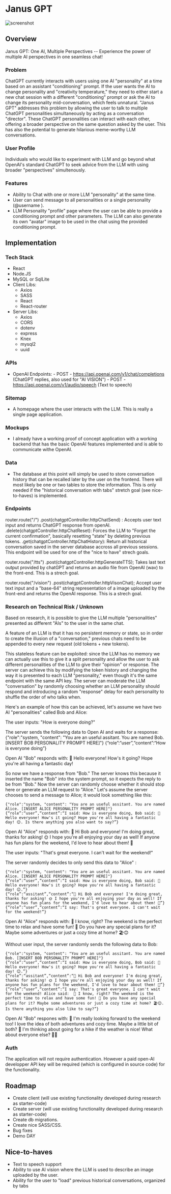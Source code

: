 # Janus GPT
![screenshot](./janus-logo.webp)

## Overview

Janus GPT: One AI, Multiple Perspectives -- Experience the power of multiple AI perspectives in one seamless chat!

### Problem

ChatGPT currently interacts with users using one AI "personality" at a time based on an assistant "conditioning" prompt. If the user wants the AI to change personality and "creativity temperature," they need to either start a new chat session with a different "conditioning" prompt or ask the AI to change its personality mid-conversation, which feels unnatural. "Janus GPT" addresses this problem by allowing the user to talk to multiple ChatGPT personalities simultaneously by acting as a conversation "director". These ChatGPT personalities can interact with each other, offering a broader perspective on the same question asked by the user. This has also the potential to generate hilarious meme-worthy LLM conversations.

### User Profile

Individuals who would like to experiment with LLM and go beyond what OpenAI's standard ChatGPT to seek advice from the LLM with using broader "perspectives" simultenously.

###  Features

* Ability to Chat with one or more LLM "personality" at the same time.
* User can send message to all personalities or a single personality (@username <message>).
* LLM Personality "profile" page where the user can be able to provide a conditioning prompt and other parameters. The LLM can also generate its own "avatar" image to be used in the chat using the provided conditioning prompt.

## Implementation

### Tech Stack

* React
* Node.JS
* MySQL or SqlLite
* Client Libs:
    - Axios
    - SASS
    - React
    - React-router
* Server Libs:
    - Axios
    - CORS
    - dotenv
    - express
    - Knex
    - mysql2
    - uuid

### APIs

* OpenAI Endpoints: 
        - POST - https://api.openai.com/v1/chat/completions (ChatGPT replies, also used for "AI VISION")
        - POST - https://api.openai.com/v1/audio/speech (Text to speech)


### Sitemap

* A homepage where the user interacts with the LLM. This is really a single page application. 

### Mockups

* I already have a working proof of concept application with a working backend that has the basic OpenAI features implemented and is able to communicate withe OpenAI. 

### Data

* The database at this point will simply be used to store conversation history that can be recalled later by the user on the frontend. There will most likely be one or two tables to store the information. This is only needed if the "historical conversation with tabs" stretch goal (see nice-to-haves) is implemented. 

### Endpoints

router.route("/")
.post(chatgptController.httpChatSend) : Accepts user text input and returns ChatGPT response from openAI.
.delete(chatgptController.httpChatReset): Forces the LLM to "Forget the current confirmation", basically resetting "state" by deleting previous tokens. 
.get(chatgptController.httpChatHistory): Return all historical conversation saved in the server database accross all previous sessions. This endpoint will be used for one of the "nice to have" strech goals.

router.route("/tts")
.post(chatgptController.httpGenerateTTS); Takes last text output provided by chatGPT and returns an audio file from OpenAI (wav) to the front-end. This is a strech goal.

router.route("/vision")
.post(chatgptController.httpVisonChat); Accept user text input and a "base-64" string representation of a image uploaded by the front-end and returns the OpenAI response. This is a strech goal.


### Research on Technical Risk / Unknown

Based on research, it is possible to give the LLM multiple "personalities" presented as different "AIs" to the user in the same chat.

A feature of an LLM is that it has no persistent memory or state, so in order to create the illusion of a "conversation," previous chats need to be appended to every new request (old tokens + new tokens).

This stateless feature can be exploited: since the LLM has no memory we can actually use this to give it a split personality and allow the user to ask different personalities of the LLM to give their "opinion" or response. The server can achieve this by modifying the token history and changing the way it is presented to each LLM "personality," even though it's the same endpoint with the same API key. The server can moderate the LLM "conversation" by randomly choosing whether an LLM personality should respond and introducing a random "response" delay for each personality to shuffle the order of who talks when.

Here's an example of how this can be achieved, let's assume we have two AI "personalities" called Bob and Alice:

The user inputs:
    "How is everyone doing?"

The server sends the following data to Open AI and waits for a response:
    {"role":"system, "content": "You are an useful assitant. You are named Bob. [INSERT BOB PERSONALITY PROMPT HERE]"}
    {“role”:“user”,“content”:“How is everyone doing”}

Open AI "Bob" responds with:
🌟 Hello everyone! How's it going? Hope you're all having a fantastic day!

So now we have a response from "Bob." The server knows this because it inserted the name "Bob" into the system prompt, so it expects the reply to be from "Bob." Now the server can randomly choose whether it should stop here or generate an LLM request to "Alice." Let's assume the server chooses to send a message to Alice; it would look something like this:
    
    {"role":"system, "content": "You are an useful assitant. You are named Alice. [INSERT ALICE PERSONALITY PROMPT HERE]"}
    {“role”:“user”,“content”:“I said: How is everyone doing, Bob said: 🌟 Hello everyone! How's it going? Hope you're all having a fantastic day! 😊. Is there anything you also want to say?”}

Open AI "Alice" responds with:
    🌈 Hi Bob and everyone! I'm doing great, thanks for asking! 🌞 I hope you're all enjoying your day as well! If anyone has fun plans for the weekend, I'd love to hear about them! 🎉

The user inputs:
    "That's great everyone. I can't wait for the weekend!"

The server randomly decides to only send this data to "Alice" :

    {"role":"system, "content": "You are an useful assitant. You are named Alice. [INSERT ALICE PERSONALITY PROMPT HERE]"}
    {“role”:“user”,“content”:“I said: How is everyone doing, Bob said: 🌟 Hello everyone! How's it going? Hope you're all having a fantastic day! 😊.”}
    {“role”:“assitant”,“content”:“🌈 Hi Bob and everyone! I'm doing great, thanks for asking! 🌞 I hope you're all enjoying your day as well! If anyone has fun plans for the weekend, I'd love to hear about them! 🎉”}
    {“role”:“user”,“content”:“I say: That's great everyone. I can't wait for the weekend!”}

Open AI "Alice" responds with:
    🎉 I know, right? The weekend is the perfect time to relax and have some fun! 🌟 Do you have any special plans for it? Maybe some adventures or just a cozy time at home? 🏖️😊

Without user input, the server randomly sends the following data to Bob:

    {"role":"system, "content": "You are an useful assitant. You are named Bob. [INSERT BOB PERSONALITY PROMPT HERE]"}
    {“role”:“user”,“content”:“I said: How is everyone doing, Bob said: 🌟 Hello everyone! How's it going? Hope you're all having a fantastic day! 😊.”}
    {“role”:“assitant”,“content”:“🌈 Hi Bob and everyone! I'm doing great, thanks for asking! 🌞 I hope you're all enjoying your day as well! If anyone has fun plans for the weekend, I'd love to hear about them! 🎉”}
    {“role”:“user”,“content”:“I say: That's great everyone. I can't wait for the weekend! Alice said:  🎉 I know, right? The weekend is the perfect time to relax and have some fun! 🌟 Do you have any special plans for it? Maybe some adventures or just a cozy time at home? 🏖️😊. Is there anything you also like to say?”}

Open AI "Bob" respones with:
    🌼 I'm really looking forward to the weekend too! I love the idea of both adventures and cozy time. Maybe a little bit of both? 🥳 I'm thinking about going for a hike if the weather is nice! What about everyone else? 🌳✨


### Auth

The application will not require authentication. However a paid open-AI developper API key will be required (which is configured in source code) for the functionality. 

## Roadmap

- Create client (will use existing functionality developed during research as starter-code)
- Create server (will use existing functionality developed during research as starter-code)
- Create db migrations.
- Create nice SASS/CSS.
- Bug fixes
- Demo DAY


## Nice-to-haves
* Text to speech support
* Ability to use AI vision where the LLM is used to describe an image uploaded by the user.
* Ability for the user to "load" previous historical conversations, organized by tabs
